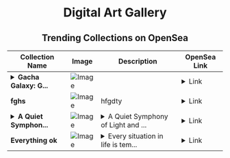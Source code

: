 <div align="center">

# Digital Art Gallery

## Trending Collections on OpenSea

| Collection Name                       | Image                                                                                     | Description                       | OpenSea Link                                                                                          |
|---------------------------------------|-------------------------------------------------------------------------------------------|-----------------------------------|--------------------------------------------------------------------------------------------------------|
| **<details><summary>Gacha Galaxy: G...</summary>Gacha Galaxy: Gacha Keys</details>** | ![Image](https://i.seadn.io/s/raw/files/96e67e59b69c6b9104475c43a6dde1a3.jpg?w=500&auto=format?w=200&auto=format) |  | <details><summary>Link</summary>[Gacha Galaxy: Gacha Keys](https://opensea.io/collection/gacha-galaxy-gacha-keys)</details> |
| **fghs** | ![Image](https://i.seadn.io/s/raw/files/c59cb932849068fa99e8324e5eccb140.jpg?w=500&auto=format?w=200&auto=format) | hfgdty | <details><summary>Link</summary>[fghs](https://opensea.io/collection/fghs-14)</details> |
| **<details><summary>A Quiet Symphon...</summary>A Quiet Symphony of Light and Shadow(for spark)</details>** | ![Image](https://i.seadn.io/s/raw/files/b75defc9f69160217d554cf7cf85b3f6.jpg?w=500&auto=format?w=200&auto=format) | <details><summary>A Quiet Symphony of Light and ...</summary>A Quiet Symphony of Light and Shadow(for spark)</details> | <details><summary>Link</summary>[A Quiet Symphony of Light and Shadow(for spark)](https://opensea.io/collection/a-quiet-symphony-of-light-and-shadow-for-spark)</details> |
| **Everything ok** | ![Image](https://i.seadn.io/s/raw/files/850a8625fd071b3c7583f1684ff8b9fb.jpg?w=500&auto=format?w=200&auto=format) | <details><summary>Every situation in life is tem...</summary>Every situation in life is temporary. So, when life is going well, make sure you enjoy it and make the most of it. And when life is going badly, remember that it won't last forever and better days are on the way...</details> | <details><summary>Link</summary>[Everything ok](https://opensea.io/collection/everything-ok)</details> |

</div>